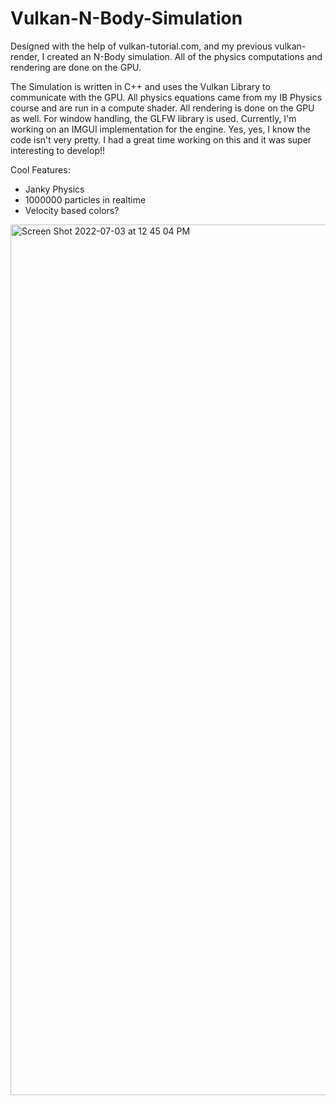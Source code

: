 # Vulkan-N-Body-Simulation
Designed with the help of vulkan-tutorial.com, and my previous vulkan-render, I created an N-Body simulation. All of the physics computations and rendering are done on the GPU.


The Simulation is written in C++ and uses the Vulkan Library to communicate with the GPU. All physics equations came from my IB Physics course and are run in a compute shader. All rendering is done on the GPU as well. For window handling, the GLFW library is used. Currently, I'm working on an IMGUI implementation for the engine. Yes, yes, I know the code isn't very pretty. I had a great time working on this and it was super interesting to develop!!

Cool Features:
- Janky Physics
- 1000000 particles in realtime
- Velocity based colors?

<img width="1393" alt="Screen Shot 2022-07-03 at 12 45 04 PM" src="https://user-images.githubusercontent.com/57970967/177055850-342beeaa-7cfa-4a1b-b7cb-8f97a9092d20.png">
